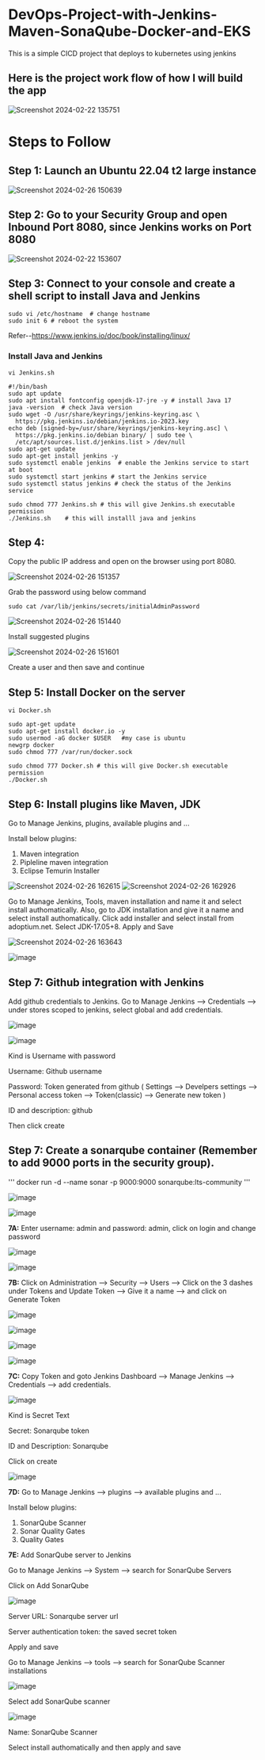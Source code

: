 # DevOps-Project-with-Jenkins-Maven-SonaQube-Docker-and-EKS
This is a simple CICD project that deploys to kubernetes using jenkins

## Here is the project work flow of how I will build the app

![Screenshot 2024-02-22 135751](https://github.com/mariamo23/Register-app/assets/124802455/3cb5fa71-b5d2-40b1-89d1-c77d8868c139)

# Steps to Follow

## Step 1: Launch an Ubuntu 22.04 t2 large instance 

![Screenshot 2024-02-26 150639](https://github.com/mariamo23/Register-app/assets/124802455/d9201b73-377b-4b60-a4c9-c71c224d25f0)


## Step 2: Go to your Security Group and open Inbound Port 8080, since Jenkins works on Port 8080

![Screenshot 2024-02-22 153607](https://github.com/mariamo23/Register-app/assets/124802455/518d1338-fa04-4cd0-b78a-5ed5c29473c4)


## Step 3: Connect to your console and create a shell script to install Java and Jenkins

```
sudo vi /etc/hostname  # change hostname
sudo init 6 # reboot the system
```

Refer--https://www.jenkins.io/doc/book/installing/linux/

### Install Java and Jenkins

```
vi Jenkins.sh
```

```
#!/bin/bash
sudo apt update 
sudo apt install fontconfig openjdk-17-jre -y # install Java 17
java -version  # check Java version
sudo wget -O /usr/share/keyrings/jenkins-keyring.asc \
  https://pkg.jenkins.io/debian/jenkins.io-2023.key
echo deb [signed-by=/usr/share/keyrings/jenkins-keyring.asc] \
  https://pkg.jenkins.io/debian binary/ | sudo tee \
  /etc/apt/sources.list.d/jenkins.list > /dev/null
sudo apt-get update 
sudo apt-get install jenkins -y
sudo systemctl enable jenkins  # enable the Jenkins service to start at boot
sudo systemctl start jenkins # start the Jenkins service
sudo systemctl status jenkins # check the status of the Jenkins service
```

```
sudo chmod 777 Jenkins.sh # this will give Jenkins.sh executable permission
./Jenkins.sh    # this will installl java and jenkins
```

## Step 4:

Copy the public IP address and open on the browser using port 8080.

![Screenshot 2024-02-26 151357](https://github.com/mariamo23/Register-app/assets/124802455/572231bf-053e-48d5-be43-f685f60132ce)

Grab the password using below command

```
sudo cat /var/lib/jenkins/secrets/initialAdminPassword
```
![Screenshot 2024-02-26 151440](https://github.com/mariamo23/Register-app/assets/124802455/8c8c2459-15eb-4f11-aa44-4eaa61c11f55)

Install suggested plugins

![Screenshot 2024-02-26 151601](https://github.com/mariamo23/Register-app/assets/124802455/60e0f24e-997f-4fe2-abdf-a4b6ba9d7ade)

Create a user and then save and continue

## Step 5: Install Docker on the server

```
vi Docker.sh
```

```
sudo apt-get update
sudo apt-get install docker.io -y
sudo usermod -aG docker $USER   #my case is ubuntu
newgrp docker
sudo chmod 777 /var/run/docker.sock
```
```
sudo chmod 777 Docker.sh # this will give Docker.sh executable permission
./Docker.sh    
```

## Step 6: Install plugins like Maven, JDK

Go to Manage Jenkins, plugins, available plugins and ...

Install below plugins:

1. Maven integration
2. Pipleline maven integration
3. Eclipse Temurin Installer

![Screenshot 2024-02-26 162615](https://github.com/mariamo23/Register-app/assets/124802455/7c153e41-fb45-4c57-995e-6c654ebeb14f)
![Screenshot 2024-02-26 162926](https://github.com/mariamo23/Register-app/assets/124802455/98739ed1-5692-4e22-af1c-f421140fdf5a)

Go to Manage Jenkins, Tools, maven installation and name it and select install authomatically. Also, go to JDK installation and give it a name and select install authomatically. Click add installer and select install from adoptium.net. Select JDK-17.05+8. Apply and Save

![Screenshot 2024-02-26 163643](https://github.com/mariamo23/Register-app/assets/124802455/9f3bfd63-e756-4bf5-bfd8-bf502af5a7e6)

![image](https://github.com/mariamo23/Register-app/assets/124802455/d9d16313-b898-478e-be5c-c18568937870)



## Step 7: Github integration with Jenkins

Add github credentials to Jenkins. Go to Manage Jenkins --> Credentials --> under stores scoped to jenkins, select global and add credentials.

![image](https://github.com/mariamo23/Register-app/assets/124802455/3a2be149-ff0a-4198-8b30-01ac851eca7f)

![image](https://github.com/mariamo23/Register-app/assets/124802455/808adcd7-c262-4302-9225-ae07a67e9844)


Kind is Username with password

Username: Github username

Password: Token generated from github ( Settings --> Develpers settings --> Personal access token --> Token(classic) --> Generate new token )

ID and description: github

Then click create

## Step 7: Create a sonarqube container (Remember to add 9000 ports in the security group).

'''
docker run -d --name sonar -p 9000:9000 sonarqube:lts-community
'''

![image](https://github.com/mariamo23/Register-app/assets/124802455/4ead278a-03cb-4557-8bcc-7df3f32f5b21)

![image](https://github.com/mariamo23/Register-app/assets/124802455/84394744-ea08-4cbc-a074-ab8b08ab0440)

**7A:** Enter username: admin and password: admin, click on login and change password

![image](https://github.com/mariamo23/Register-app/assets/124802455/25196ad5-f29a-4edb-9331-04c3e1659300)

![image](https://github.com/mariamo23/Register-app/assets/124802455/7c3b84f6-8362-4a61-a507-f3b9303ac5ea)

**7B:** Click on Administration --> Security --> Users --> Click on the 3 dashes under Tokens and Update Token --> Give it a name --> and click on Generate Token

![image](https://github.com/mariamo23/Register-app/assets/124802455/3379e4b5-5031-478f-b828-a2ff12b7684f)

![image](https://github.com/mariamo23/Register-app/assets/124802455/48a905ae-4e87-4be0-bf7d-86d146c7ece2)

![image](https://github.com/mariamo23/Register-app/assets/124802455/3f901209-f4cd-43eb-928f-a0ece44340be)

![image](https://github.com/mariamo23/Register-app/assets/124802455/cb128dd4-a821-4243-baf7-51db888e19a0)

**7C:** Copy Token and goto Jenkins Dashboard --> Manage Jenkins --> Credentials --> add credentials.

![image](https://github.com/mariamo23/Register-app/assets/124802455/2387f03a-c592-4c20-ac74-dcf9a1fc8fc5)

Kind is Secret Text

Secret: Sonarqube token

ID and Description: Sonarqube 

Click on create

![image](https://github.com/mariamo23/Register-app/assets/124802455/9e9fabfa-a96a-43cf-9218-d8c9074458cc)

**7D:** Go to Manage Jenkins --> plugins --> available plugins and ...

Install below plugins:

1. SonarQube Scanner
2. Sonar Quality Gates
3. Quality Gates

**7E:** Add SonarQube server to Jenkins

Go to Manage Jenkins --> System --> search for SonarQube Servers

Click on Add SonarQube

![image](https://github.com/mariamo23/Register-app/assets/124802455/b3b3b8d8-c3c5-42fe-85ac-c59b15cdb76d)

Server URL: Sonarqube server url

Server authentication token: the saved secret token

Apply and save

Go to Manage Jenkins --> tools --> search for SonarQube Scanner installations

![image](https://github.com/mariamo23/Register-app/assets/124802455/94bb6d79-bc9f-47a2-83fc-81e179603c1f)

Select add SonarQube scanner

![image](https://github.com/mariamo23/Register-app/assets/124802455/56ff512d-f2e7-496a-ba97-3430dd27e24c)

Name: SonarQube Scanner

Select install authomatically and then apply and save




